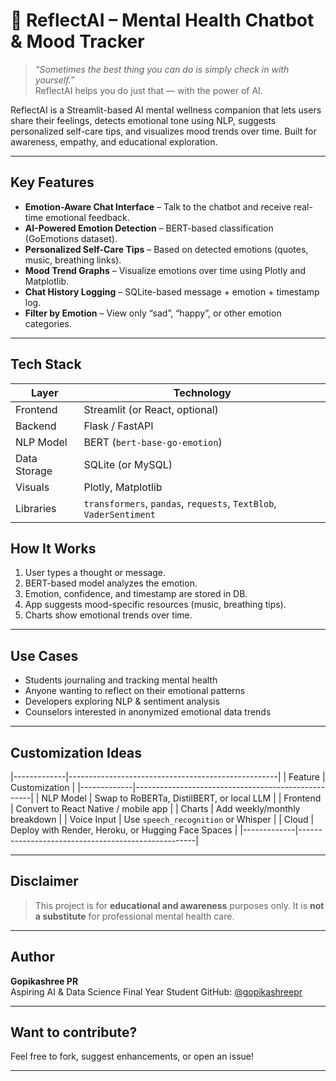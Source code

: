 # 🌿 ReflectAI – Mental Health Chatbot & Mood Tracker

> *“Sometimes the best thing you can do is simply check in with yourself.”*  
> ReflectAI helps you do just that — with the power of AI.

ReflectAI is a Streamlit-based AI mental wellness companion that lets users share their feelings, detects emotional tone using NLP, suggests personalized self-care tips, and visualizes mood trends over time. Built for awareness, empathy, and educational exploration.

---

##  Key Features

-  **Emotion-Aware Chat Interface** – Talk to the chatbot and receive real-time emotional feedback.
-  **AI-Powered Emotion Detection** – BERT-based classification (GoEmotions dataset).
-  **Personalized Self-Care Tips** – Based on detected emotions (quotes, music, breathing links).
-  **Mood Trend Graphs** – Visualize emotions over time using Plotly and Matplotlib.
-  **Chat History Logging** – SQLite-based message + emotion + timestamp log.
-  **Filter by Emotion** – View only “sad”, “happy”, or other emotion categories.
---

##  Tech Stack

| Layer        | Technology                                                          |
|--------------|---------------------------------------------------------------------|
| Frontend     | Streamlit (or React, optional)                                      |
| Backend      | Flask / FastAPI                                                     |
| NLP Model    | BERT (`bert-base-go-emotion`)                                       |
| Data Storage | SQLite (or MySQL)                                                   |
| Visuals      | Plotly, Matplotlib                                                  |
| Libraries    | `transformers`, `pandas`, `requests`, `TextBlob`, `VaderSentiment`  |

##  How It Works

1. User types a thought or message.
2. BERT-based model analyzes the emotion.
3. Emotion, confidence, and timestamp are stored in DB.
4. App suggests mood-specific resources (music, breathing tips).
5. Charts show emotional trends over time.

---

##  Use Cases

-  Students journaling and tracking mental health
-  Anyone wanting to reflect on their emotional patterns
-  Developers exploring NLP & sentiment analysis
-  Counselors interested in anonymized emotional data trends

---

##  Customization Ideas
|-------------|----------------------------------------------------|
| Feature     | Customization                                      |
|-------------|----------------------------------------------------|
| NLP Model   | Swap to RoBERTa, DistilBERT, or local LLM          |
| Frontend    | Convert to React Native / mobile app               |
| Charts      | Add weekly/monthly breakdown                       |
| Voice Input | Use `speech_recognition` or Whisper                |
| Cloud       | Deploy with Render, Heroku, or Hugging Face Spaces |
|-------------|----------------------------------------------------|

---

##  Disclaimer

> This project is for **educational and awareness** purposes only. It is **not a substitute** for professional mental health care.

---

##  Author

**Gopikashree PR**  
Aspiring AI & Data Science Final Year Student 
GitHub: [@gopikashreepr](https://github.com/gopikashreepr)

---

##  Want to contribute?

Feel free to fork, suggest enhancements, or open an issue!

---

